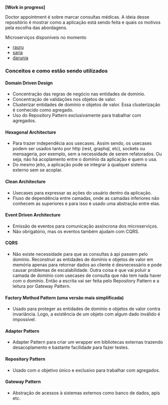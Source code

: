 **[Work in progress]**

Doctor appointment é sobre marcar consultas médicas.
A ideia desse repositório é mostrar como a aplicação está sendo feita e quais os motivos pela escolha das abordagens.

Microserviços disponíveis no momento
* [rauru](https://github.com/gsaaraujo/rauru) 
* [saria](https://github.com/gsaaraujo/saria) 
* [darunia](https://github.com/gsaaraujo/darunia) 

### Conceitos e como estão sendo utilizados
#### Domain Driven Design
* Concentração das regras de negócio nas entidades de domínio.
* Concentração de validações nos objetos de valor.
* Clusterizar entidades de domínio e objetos de valor. Essa clusterização é conhecido como agregado.
* Uso do Repository Pattern exclusivamente para trabalhar com agregados.


#### Hexagonal Architecture
* Para trazer independêcia aos usecases. Assim sendo, os usecases podem ser usados tanto por http (rest, graphql, etc), sockets ou mensageria, por exemplo, sem a necessidade de serem refatorados. Ou seja, não há acoplamento entre o domínio da aplicação e quem o usa.
* Do mesmo jeito, a aplicação pode se integrar à qualquer sistema externo sem se acoplar.


#### Clean Architecture
* Usecases para expressar as ações do usuário dentro da aplicação.
* Fluxo de dependência entre camadas, onde as camadas inferiores não conhecem as superiores e para isso é usado uma abstração entre elas.

#### Event Driven Architecture
* Emissão de eventos para comunicação assíncrona dos microserviços.
* Não obrigatório, mas os eventos também ajudam com CQRS.


#### CQRS
* Não existe necessidade para que as consultas à api passem pelo domínio. Reconstruir as entidades de domínio e objetos de valor em memória apenas para retornar dados ao cliente é desnecessário e pode causar problemas de escalabilidade. Outra coisa é que vai poluir a camada de domínio com usecases de consulta que não tem nada haver com o domínio.
Então a escrita vai ser feita pelo Repository Pattern e a leitura por Gateway Pattern.

#### Factory Method Pattern (uma versão mais simplificada)
* Usado para proteger as entidades de domínio e objetos de valor contra invariância. Logo, a existência de um objeto com algum dado inválido é impossível.

#### Adapter Pattern
* Adapter Pattern para criar um wrapper em bibliotecas externas trazendo desacoplamento e bastante facilidade para fazer testes.

#### Repository Pattern
* Usado com o objetivo único e exclusivo para trabalhar com agregados. 
  
#### Gateway Pattern
* Abstração de acessos à sistemas externos como banco de dados, apis etc.









